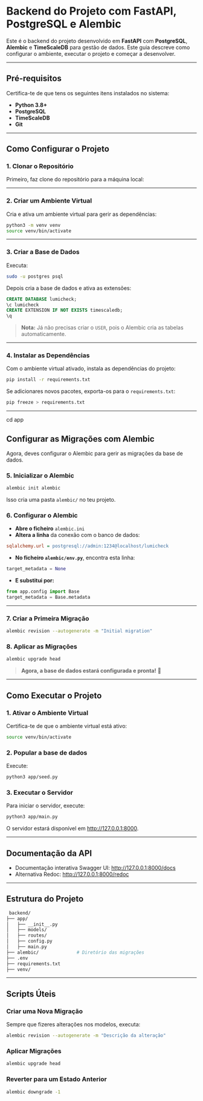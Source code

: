 # **Backend do Projeto com FastAPI, PostgreSQL e Alembic**

Este é o backend do projeto desenvolvido em **FastAPI** com **PostgreSQL**, **Alembic** e **TimeScaleDB** para gestão de dados. Este guia descreve como configurar o ambiente, executar o projeto e começar a desenvolver.

---

## **Pré-requisitos**

Certifica-te de que tens os seguintes itens instalados no sistema:

- **Python 3.8+**
- **PostgreSQL**
- **TimeScaleDB**
- **Git**

---

## **Como Configurar o Projeto**

### **1. Clonar o Repositório**

Primeiro, faz clone do repositório para a máquina local:

---

### **2. Criar um Ambiente Virtual**

Cria e ativa um ambiente virtual para gerir as dependências:

```bash
python3 -m venv venv
source venv/bin/activate
```

---

### **3. Criar a Base de Dados**

Executa:

```bash
sudo -u postgres psql
```

Depois cria a base de dados e ativa as extensões:

```sql
CREATE DATABASE lumicheck;
\c lumicheck
CREATE EXTENSION IF NOT EXISTS timescaledb;
\q
```

> **Nota:** Já não precisas criar o `USER`, pois o Alembic cria as tabelas automaticamente.

---

### **4. Instalar as Dependências**

Com o ambiente virtual ativado, instala as dependências do projeto:

```bash
pip install -r requirements.txt
```

Se adicionares novos pacotes, exporta-os para o `requirements.txt`:

```bash
pip freeze > requirements.txt
```

---

cd app

## **Configurar as Migrações com Alembic**

Agora, deves configurar o Alembic para gerir as migrações da base de dados.

### **5. Inicializar o Alembic**

```bash
alembic init alembic
```

Isso cria uma pasta `alembic/` no teu projeto.

### **6. Configurar o Alembic**

- **Abre o ficheiro** `alembic.ini`
- **Altera a linha** da conexão com o banco de dados:

```ini
sqlalchemy.url = postgresql://admin:1234@localhost/lumicheck
```

- **No ficheiro `alembic/env.py`**, encontra esta linha:

```python
target_metadata = None
```

- **E substitui por:**

```python
from app.config import Base
target_metadata = Base.metadata
```

---

### **7. Criar a Primeira Migração**

```bash
alembic revision --autogenerate -m "Initial migration"
```

### **8. Aplicar as Migrações**

```bash
alembic upgrade head
```

> **Agora, a base de dados estará configurada e pronta!** 🚀

---

## **Como Executar o Projeto**

### **1. Ativar o Ambiente Virtual**

Certifica-te de que o ambiente virtual está ativo:

```bash
source venv/bin/activate
```

### **2. Popular a base de dados**

Execute:

```bash
python3 app/seed.py
```

### **3. Executar o Servidor**

Para iniciar o servidor, execute:

```bash
python3 app/main.py
```

O servidor estará disponível em http://127.0.0.1:8000.

---

## **Documentação da API**

- Documentação interativa Swagger UI: http://127.0.0.1:8000/docs
- Alternativa Redoc: http://127.0.0.1:8000/redoc

---

## **Estrutura do Projeto**

```bash
 backend/
├── app/
│   ├── __init__.py
│   ├── models/
│   ├── routes/
│   ├── config.py
│   ├── main.py
├── alembic/              # Diretório das migrações
├── .env
├── requirements.txt
├── venv/
```

---

## **Scripts Úteis**

### **Criar uma Nova Migração**

Sempre que fizeres alterações nos modelos, executa:

```bash
alembic revision --autogenerate -m "Descrição da alteração"
```

### **Aplicar Migrações**

```bash
alembic upgrade head
```

### **Reverter para um Estado Anterior**

```bash
alembic downgrade -1
```
